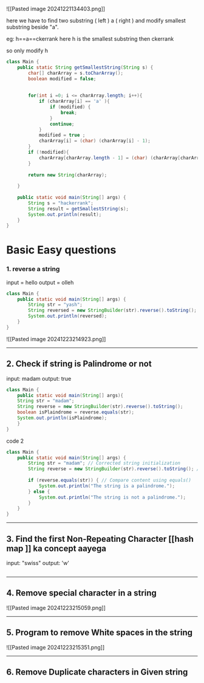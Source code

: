 ![[Pasted image 20241221134403.png]]

here we have to find two substring ( left ) a ( right )
and modify smallest substring beside "a".

eg: h==a==ckerrank here h is the smallest substring then ckerrank

so only modify h 

```java
class Main {
    public static String getSmallestString(String s) {
        char[] charArray = s.toCharArray();
        boolean modified = false;
        
        
        for(int i =0; i <= charArray.length; i++){
            if (charArray[i] == 'a' ){
                if (modified) {
                    break;
                }
                continue;
            }
            modified = true ;
            charArray[i] = (char) (charArray[i] - 1);
        }
        if (!modified){
            charArray[charArray.length - 1] = (char) (charArray[charArray.length - 1] - 1);
        }
        
        return new String(charArray);
        
    }
    
    public static void main(String[] args) {
        String s = "hackerrank";
        String result = getSmallestString(s);
        System.out.println(result);
    }
}
```




# Basic Easy questions 

### 1. reverse a string

input = hello
output = olleh

```java
class Main {
    public static void main(String[] args) {
        String str = "yash";
        String reversed = new StringBuilder(str).reverse().toString();
        System.out.println(reversed);
    }
}
```

![[Pasted image 20241223214923.png]]

---
## 2. Check if string is Palindrome or not

input: madam
output: true

```java
class Main {
	public static void main(String[] args){
	String str = "madam";
	String reverse = new StringBuilder(str).reverse().toString();
    boolean isPlaindrome = reverse.equals(str);
    System.out.println(isPlaindrome);
	}
}
```

code 2 

```java
class Main {
    public static void main(String[] args) {
        String str = "madam"; // Corrected string initialization
        String reverse = new StringBuilder(str).reverse().toString(); // Fixed toString() method
        
        if (reverse.equals(str)) { // Compare content using equals()
            System.out.println("The string is a palindrome.");
        } else {
            System.out.println("The string is not a palindrome.");
        }
    }
}
```

---
## 3. Find the first Non-Repeating Character [[hash map ]] ka concept aayega

input: "swiss"
output: 'w'

```java

```

---
## 4. Remove special character in a string

![[Pasted image 20241223215059.png]]

---
## 5. Program to remove White spaces in the string

![[Pasted image 20241223215351.png]]

---

## 6. Remove Duplicate characters in Given string



